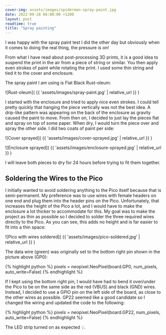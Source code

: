 ```yaml
---
cover-img: assets/images/spiderman-spray-paint.jpg
date: 2022-09-28 06:00:00 +1200
layout: post
readtime: true
title: "Spray painting"
---
```


I was happy with the spray paint test I did the other day but obviously when it comes to doing the real thing, the pressure is on!

From what I have read about post-processing 3D prints, it is a good idea to suspend the print in the air from a piece of string or similar. You then apply even strokes of paint while rotating the print. I used some thin string and tied it to the cover and enclosure.

The spray paint I am using is Flat Black Rust-oleum:

![Rust-oleum]( {{ 'assets/images/spray-paint.jpg' | relative_url }} )

I started with the enclosure and tried to apply nice even strokes. I could tell pretty quickly that hanging the piece vertically was not the best idea. A drip-like pattern was appearing on the back of the enclosure as gravity caused the paint to move. From then on, I decided to just lay the pieces flat and spray on top of some paper. When dry, I would turn the piece over and spray the other side. I did two coats of paint per side:

![Cover sprayed]( {{ 'assets/images/cover-sprayed.jpg' | relative_url }} )

![Enclosure sprayed]( {{ 'assets/images/enclosure-sprayed.jpg' | relative_url }} )

I will leave both pieces to dry for 24 hours before trying to fit them together.

## Soldering the Wires to the Pico

I initially wanted to avoid soldering anything to the Pico itself because that is semi-permanent. My preference was to use wires with female headers on one end and plug them into the header pins on the Pico. Unfortunately, that increases the height of the Pico a lot, and I would have to make the enclosure a lot thicker to accommodate for this. My goal was to make the project as thin as possible so I decided to solder the three required wires directly to the Pico. As you can see, this adds no height and is far easier to fit into a thin space:

![Pico with wires soldered]( {{ 'assets/images/pico-soldered.jpg' | relative_url }} )

The data wire (green) was originally set to the bottom right pin shown in the picture above (GP0):

{% highlight python %}
pixels = neopixel.NeoPixel(board.GP0, num_pixels, auto_write=False)
{% endhighlight %}

If I kept using the bottom right pin, I would have had to bend it over/under the Pico to be on the same side as the red (VBUS) and black (GND) wires. Instead, I decided to use a GPIO pin on the left side of the board, as close to the other wires as possible. GP22 seemed like a good candidate so I changed the wiring and updated the code to the following:

{% highlight python %}
pixels = neopixel.NeoPixel(board.GP22, num_pixels, auto_write=False)
{% endhighlight %}

The LED strip turned on as expected 💡.
